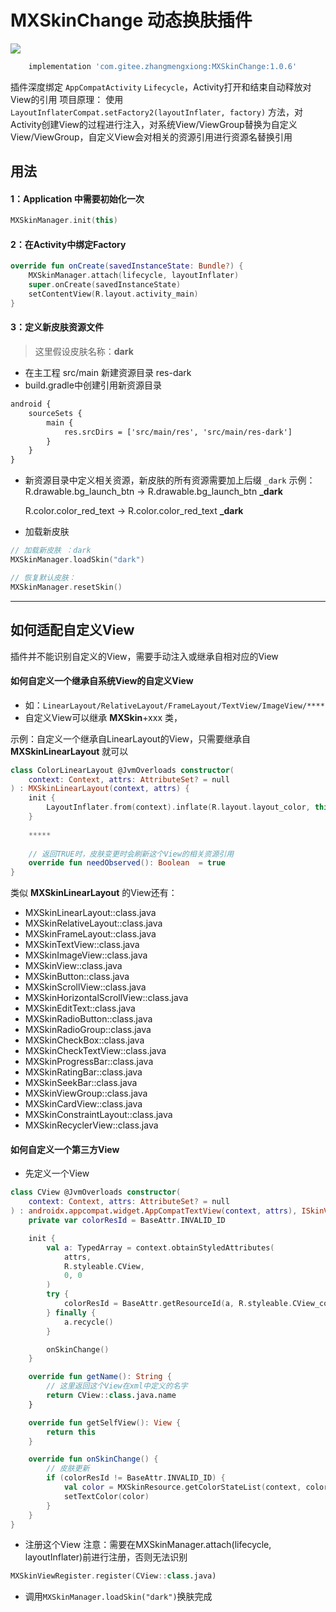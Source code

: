 # MXSkinChange 动态换肤插件
[![](https://jitpack.io/v/com.gitee.zhangmengxiong/MXSkinChange.svg)](https://jitpack.io/#com.gitee.zhangmengxiong/MXSkinChange)

```gradle
    implementation 'com.gitee.zhangmengxiong:MXSkinChange:1.0.6'
```
插件深度绑定 `AppCompatActivity` `Lifecycle`，Activity打开和结束自动释放对View的引用
项目原理：
使用 `LayoutInflaterCompat.setFactory2(layoutInflater, factory)` 方法，对Activity创建View的过程进行注入，对系统View/ViewGroup替换为自定义View/ViewGroup，自定义View会对相关的资源引用进行资源名替换引用

## 用法
#### 1：Application 中需要初始化一次
```kotlin
MXSkinManager.init(this)
```
#### 2：在Activity中绑定Factory
```kotlin
override fun onCreate(savedInstanceState: Bundle?) {
    MXSkinManager.attach(lifecycle, layoutInflater)
    super.onCreate(savedInstanceState)
    setContentView(R.layout.activity_main)
}
```

#### 3：定义新皮肤资源文件
> 这里假设皮肤名称：**dark**

- 在主工程 src/main 新建资源目录 res-dark
- build.gradle中创建引用新资源目录
```xml
android {
    sourceSets {
        main {
            res.srcDirs = ['src/main/res', 'src/main/res-dark']
        }
    }
}
```
- 新资源目录中定义相关资源，新皮肤的所有资源需要加上后缀 `_dark`
  示例：
  R.drawable.bg_launch_btn  -> R.drawable.bg_launch_btn **_dark**
  
  R.color.color_red_text  -> R.color.color_red_text **_dark**

- 加载新皮肤

```kotlin
// 加载新皮肤 ：dark
MXSkinManager.loadSkin("dark")

// 恢复默认皮肤：
MXSkinManager.resetSkin()
```

------------


## 如何适配自定义View
插件并不能识别自定义的View，需要手动注入或继承自相对应的View

#### 如何自定义一个继承自系统View的自定义View
- 如：`LinearLayout/RelativeLayout/FrameLayout/TextView/ImageView/****`
- 自定义View可以继承 **MXSkin**+xxx 类，

示例：自定义一个继承自LinearLayout的View，只需要继承自 **MXSkinLinearLayout** 就可以
```kotlin
class ColorLinearLayout @JvmOverloads constructor(
    context: Context, attrs: AttributeSet? = null
) : MXSkinLinearLayout(context, attrs) {
    init {
        LayoutInflater.from(context).inflate(R.layout.layout_color, this, true)
    }
	
	*****
	
	// 返回TRUE时，皮肤变更时会刷新这个View的相关资源引用
    override fun needObserved(): Boolean  = true
}
```
类似 **MXSkinLinearLayout** 的View还有：
- MXSkinLinearLayout::class.java
- MXSkinRelativeLayout::class.java
- MXSkinFrameLayout::class.java
- MXSkinTextView::class.java
- MXSkinImageView::class.java
- MXSkinView::class.java
- MXSkinButton::class.java
- MXSkinScrollView::class.java
- MXSkinHorizontalScrollView::class.java
- MXSkinEditText::class.java
- MXSkinRadioButton::class.java
- MXSkinRadioGroup::class.java
- MXSkinCheckBox::class.java
- MXSkinCheckTextView::class.java
- MXSkinProgressBar::class.java
- MXSkinRatingBar::class.java
- MXSkinSeekBar::class.java
- MXSkinViewGroup::class.java
- MXSkinCardView::class.java
- MXSkinConstraintLayout::class.java
- MXSkinRecyclerView::class.java

#### 如何自定义一个第三方View

- 先定义一个View
```kotlin
class CView @JvmOverloads constructor(
    context: Context, attrs: AttributeSet? = null
) : androidx.appcompat.widget.AppCompatTextView(context, attrs), ISkinView {
    private var colorResId = BaseAttr.INVALID_ID

    init {
        val a: TypedArray = context.obtainStyledAttributes(
            attrs,
            R.styleable.CView,
            0, 0
        )
        try {
            colorResId = BaseAttr.getResourceId(a, R.styleable.CView_color)
        } finally {
            a.recycle()
        }

        onSkinChange()
    }

    override fun getName(): String {
        // 这里返回这个View在xml中定义的名字
        return CView::class.java.name
    }

    override fun getSelfView(): View {
        return this
    }

    override fun onSkinChange() {
        // 皮肤更新
        if (colorResId != BaseAttr.INVALID_ID) {
            val color = MXSkinResource.getColorStateList(context, colorResId)
            setTextColor(color)
        }
    }
}
```

- 注册这个View
  注意：需要在MXSkinManager.attach(lifecycle, layoutInflater)前进行注册，否则无法识别
```kotlin
MXSkinViewRegister.register(CView::class.java)
```

- 调用`MXSkinManager.loadSkin("dark")`换肤完成